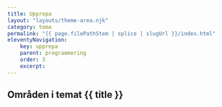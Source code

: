 ```yaml
---
title: Upprepa
layout: "layouts/theme-area.njk"
category: tema
permalink: "{{ page.filePathStem | splice | slugUrl }}/index.html"
eleventyNavigation:
    key: upprepa
    parent: programmering
    order: 3
    excerpt: 
---
```

## Områden i temat {{ title }}
